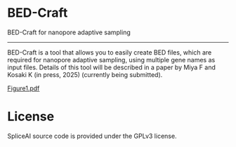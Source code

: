 # BED-Craft
BED-Craft for nanopore adaptive sampling

<hr>

BED-Craft is a tool that allows you to easily create BED files, which are required for nanopore adaptive sampling, using multiple gene names as input files.
Details of this tool will be described in a paper by Miya F and Kosaki K (in press, 2025) (currently being submitted).

[Figure1.pdf](https://github.com/user-attachments/files/17867708/Figure1.pdf)

# License

SpliceAI source code is provided under the GPLv3 license.
